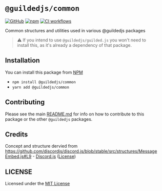# `@guildedjs/common`

[![GitHub](https://img.shields.io/github/license/zaida04/guilded.js-selfbot)](https://github.com/zaida04/guilded.js-selfbot/blob/main/LICENSE)
[![npm](https://img.shields.io/npm/v/@guildedjs/common?color=crimson&logo=npm)](https://www.npmjs.com/package/@guildedjs/common)
[![CI workflows](https://github.com/zaida04/guilded.js-selfbot/actions/workflows/ci.yml/badge.svg)](https://github.com/zaida04/guilded.js-selfbot/actions/workflows/ci.yml)

Common structures and utilities used in various @guildedjs packages

> ⚠️ If you intend to use `@guildedjs/guilded.js` you won't need to install this, as it's already a dependency of that package.

## Installation

You can install this package from [NPM](https://www.npmjs.com/package/@guildedjs/common)

-   `npm install @guildedjs/common`
-   `yarn add @guildedjs/common`

## Contributing

Please see the main [README.md](https://github.com/zaida04/guilded.js-selfbot) for info on how to contribute to this package or the other `@guildedjs` packages.

## Credits

Concept and structure dervied from https://github.com/discordjs/discord.js/blob/stable/src/structures/MessageEmbed.js#L9 - [Discord.js](https://github.com/discordjs/discord.js) ([License](https://github.com/discordjs/discord.js/blob/stable/LICENSE))

## LICENSE

Licensed under the [MIT License](https://github.com/zaida04/guilded.js-selfbot/blob/main/LICENSE)
